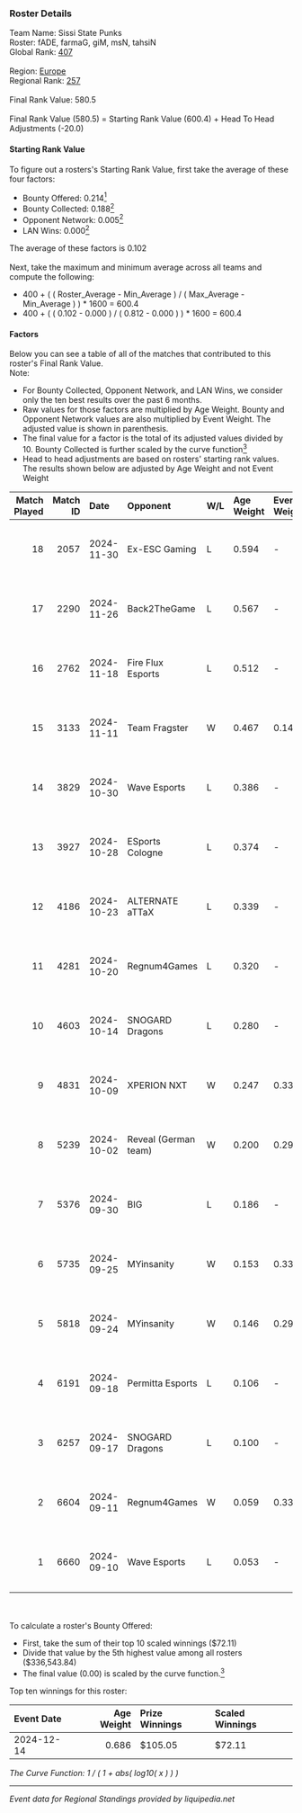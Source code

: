 ### Roster Details<br />
Team Name: Sissi State Punks<br />
Roster: fADE, farmaG, giM, msN, tahsiN<br />
Global Rank: [407](../../standings_global_2025_03_01.md)<br />
<br />
Region: [Europe]( ../../standings_europe_2025_03_01.md)<br />
Regional Rank: [257]( ../../standings_europe_2025_03_01.md)<br />
<br />
Final Rank Value:  580.5<br />
<br />
Final Rank Value (580.5) = Starting Rank Value (600.4) + Head To Head Adjustments (-20.0)<br />

#### Starting Rank Value<br />
To figure out a rosters's Starting Rank Value, first take the average of these four factors:<br />
- Bounty Offered: 0.214[<sup>1</sup>](#table2)
- Bounty Collected: 0.188[<sup>2</sup>](#table1)
- Opponent Network: 0.005[<sup>2</sup>](#table1)
- LAN Wins: 0.000[<sup>2</sup>](#table1)

The average of these factors is 0.102<br />
<br />
Next, take the maximum and minimum average across all teams and compute the following:<br />
- 400 + ( ( Roster_Average - Min_Average ) / ( Max_Average - Min_Average ) ) * 1600 = 600.4
- 400 + ( ( 0.102 - 0.000 ) / ( 0.812 - 0.000 ) ) * 1600 = 600.4


#### Factors<br />
Below you can see a table of all of the matches that contributed to this roster's Final Rank Value.<br />
Note:<br />

- For Bounty Collected, Opponent Network, and LAN Wins, we consider only the ten best results over the past 6 months.
- Raw values for those factors are multiplied by Age Weight. Bounty and Opponent Network values are also multiplied by Event Weight. The adjusted value is shown in parenthesis.
- The final value for a factor is the total of its adjusted values divided by 10. Bounty Collected is further scaled by the curve function[<sup>3</sup>](#curveFunction)
- Head to head adjustments are based on rosters' starting rank values. The results shown below are adjusted by Age Weight and not Event Weight
<span id="table1"></span><br />


| Match Played | Match ID | Date       | Opponent             | W/L | Age Weight | Event Weight | Bounty Collected | Opponent Network | LAN Wins  | H2H Adj. | Roster                           |
| -: | -: | :- | :- | :- | :- | :- | :- | :- | :- | -: | :- |
|           18 |     2057 | 2024-11-30 | Ex-ESC Gaming        | L   | 0.594      | -            | -                | -                | -         |    -7.18 | fADE, farmaG, giM, msN, tahsiN   |
|           17 |     2290 | 2024-11-26 | Back2TheGame         | L   | 0.567      | -            | -                | -                | -         |    -5.48 | fADE, farmaG, giM, msN, tahsiN   |
|           16 |     2762 | 2024-11-18 | Fire Flux Esports    | L   | 0.512      | -            | -                | -                | -         |    -1.93 | fADE, farmaG, giM, msN, tahsiN   |
|           15 |     3133 | 2024-11-11 | Team Fragster        | W   | 0.467      | 0.143        | 0.000 (0.000)    | 0.110 (0.007)    | 0 (0.000) |     7.83 | fADE, farmaG, giM, msN, tahsiN   |
|           14 |     3829 | 2024-10-30 | Wave Esports         | L   | 0.386      | -            | -                | -                | -         |    -5.20 | fADE, farmaG, giM, tahsiN, Yoshi |
|           13 |     3927 | 2024-10-28 | ESports Cologne      | L   | 0.374      | -            | -                | -                | -         |    -7.91 | fADE, farmaG, giM, tahsiN, Yoshi |
|           12 |     4186 | 2024-10-23 | ALTERNATE aTTaX      | L   | 0.339      | -            | -                | -                | -         |    -1.54 | fADE, farmaG, giM, tahsiN, Yoshi |
|           11 |     4281 | 2024-10-20 | Regnum4Games         | L   | 0.320      | -            | -                | -                | -         |    -4.80 | farmaG, giM, N0R1, tahsiN, Yoshi |
|           10 |     4603 | 2024-10-14 | SNOGARD Dragons      | L   | 0.280      | -            | -                | -                | -         |    -4.59 | fADE, farmaG, giM, tahsiN, Yoshi |
|            9 |     4831 | 2024-10-09 | XPERION NXT          | W   | 0.247      | 0.338        | 0.002 (0.000)    | 0.188 (0.016)    | 0 (0.000) |     4.30 | fADE, farmaG, giM, tahsiN, Yoshi |
|            8 |     5239 | 2024-10-02 | Reveal (German team) | W   | 0.200      | 0.297        | 0.001 (0.000)    | 0.211 (0.013)    | 0 (0.000) |     3.40 | fADE, farmaG, giM, N0R1, Yoshi   |
|            7 |     5376 | 2024-09-30 | BIG                  | L   | 0.186      | -            | -                | -                | -         |    -0.04 | fADE, farmaG, giM, tahsiN, Yoshi |
|            6 |     5735 | 2024-09-25 | MYinsanity           | W   | 0.153      | 0.338        | 0.002 (0.000)    | 0.094 (0.005)    | 0 (0.000) |     2.77 | fADE, farmaG, giM, tahsiN, Yoshi |
|            5 |     5818 | 2024-09-24 | MYinsanity           | W   | 0.146      | 0.297        | 0.002 (0.000)    | 0.094 (0.004)    | 0 (0.000) |     2.68 | farmaG, giM, N0R1, tahsiN, Yoshi |
|            4 |     6191 | 2024-09-18 | Permitta Esports     | L   | 0.106      | -            | -                | -                | -         |    -0.95 | fADE, farmaG, giM, tahsiN, Yoshi |
|            3 |     6257 | 2024-09-17 | SNOGARD Dragons      | L   | 0.100      | -            | -                | -                | -         |    -1.59 | farmaG, giM, N0R1, tahsiN, Yoshi |
|            2 |     6604 | 2024-09-11 | Regnum4Games         | W   | 0.059      | 0.338        | 0.002 (0.000)    | 0.126 (0.003)    | 0 (0.000) |     1.03 | fADE, farmaG, giM, tahsiN, Yoshi |
|            1 |     6660 | 2024-09-10 | Wave Esports         | L   | 0.053      | -            | -                | -                | -         |    -0.76 | farmaG, giM, N0R1, tahsiN, Yoshi |

<br />
<span id="table2"></span><br />
To calculate a roster's Bounty Offered:<br />

- First, take the sum of their top 10 scaled winnings ($72.11)
- Divide that value by the 5th highest value among all rosters ($336,543.84)
- The final value (0.00) is scaled by the curve function.[<sup>3</sup>](#curveFunction)

Top ten winnings for this roster:<br />

| Event Date | Age Weight | Prize Winnings | Scaled Winnings |
| :- | -: | :- | :- |
| 2024-12-14 |      0.686 | $105.05        | $72.11          |


<span id="curveFunction"></span>_The Curve Function: 1 / ( 1 + abs( log10( x ) ) )_<br />

---
_Event data for Regional Standings provided by liquipedia.net_<br />
